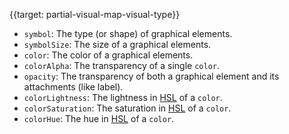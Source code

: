 


{{target: partial-visual-map-visual-type}}
+ `symbol`: The type (or shape) of graphical elements.
+ `symbolSize`: The size of a graphical elements.
+ `color`: The color of a graphical elements.
+ `colorAlpha`: The transparency of a single `color`.
+ `opacity`: The transparency of both a graphical element and its attachments (like label).
+ `colorLightness`: The lightness in [HSL](https://en.wikipedia.org/wiki/HSL_and_HSV) of a `color`.
+ `colorSaturation`: The saturation in [HSL](https://en.wikipedia.org/wiki/HSL_and_HSV) of a `color`.
+ `colorHue`: The hue in [HSL](https://en.wikipedia.org/wiki/HSL_and_HSV) of a `color`.

















